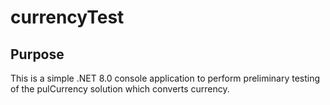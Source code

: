# currencyTest
## Purpose
This is a simple .NET 8.0 console application to perform preliminary testing of the pulCurrency solution which converts currency.
